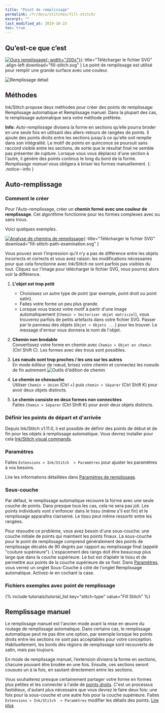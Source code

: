 ```yaml
---
title: "Point de remplissage"
permalink: /fr/docs/stitches/fill-stitch/
excerpt: ""
last_modified_at: 2019-10-23
toc: true
---
```

## Qu’est-ce que c’est

[![Ours remplissage](/assets/images/docs/fill-stitch-example.jpg){: width="200x"}](/assets/images/docs/fill-stitch.svg){: title="Télécharger le fichier SVG" .align-left download="fill-stitch.svg" }
Le point de remplissage est utilisé pour remplir une grande surface avec une couleur.

![Remplissage détail](/assets/images/docs/fill-stitch-detail.jpg)

## Méthodes

Ink/Stitch propose deux méthodes pour créer des points de remplissage: Remplissage automatique et Remplissage manuel. Dans la plupart des cas, le remplissage automatique sera votre méthode préférée.


**Info:** _Auto-remplissage_ divisera la forme en sections qu’elle pourra broder en une seule fois en utilisant des allers-retours de rangées de points. Il ajoute des points droits entre les sections jusqu'à ce qu'elle soit remplie dans son intégralité. Le motif de points en quinconce se poursuit sans raccord visible entre les sections, de sorte que le résultat final ne semble pas présenter de rupture. Lorsque vous vous déplacez d'une section à l'autre, il génère des points continus le long du bord de la forme. _Remplissage manuel_ vous obligera à briser les formes manuellement.
{: .notice--info }

## Auto-remplissage

### Comment le créer

Pour l'Auto-remplissage, créer un **chemin fermé avec une couleur de remplissage**. Cet algorithme fonctionne pour les formes complexes avec ou sans trous.

Voici quelques exemples.

[![Analyse de chemins de remplissage](/assets/images/docs/en/fill-path.svg)](/assets/images/docs/en/fill-path.svg){: title="Télécharger le fichier SVG" download="fill-stitch-path-examination.svg" }

Vous pouvez avoir l’impression qu’il n’y a pas de différence entre les objets incorrects et corrects et vous avez raison: les modifications nécessaires pour que cela fonctionne avec Ink/Stitch ne sont parfois pas visibles du tout. Cliquez sur l'image pour télécharger le fichier SVG, vous pourrez alors voir la différence.

1. **L'objet est trop petit**
    * Choisissez un autre type de point (par exemple, point droit ou point satin).
    * Faites votre forme un peu plus grande.
    * Lorsque vous tracez votre motif à partir d'une image automatiquement (`Chemin > Vectoriser objet matriciel`), vous trouverez parfois de petits artefacts dans votre fichier SVG.
       Passer par le panneau des objets (`Objet > Objets ...`) pour les trouver. Le message d'erreur vous donnera le nom de l'objet.

2. **Chemin non brodable**<br>
    Convertissez votre forme en chemin avec `Chemin > Objet en chemin` (Ctrl Shift C). Les formes avec des trous sont possibles.

3. **Les nœuds sont trop proches / les uns sur les autres**<br>
    En mode éditeur de nœud, brisez votre chemin et connectez les noeuds de fin autrement
    ![Outils d'édition de chemin](/assets/images/docs/node-editor-break-apart-combine.png)

4. **Le chemin se chevauche**<br>
    Utiliser `Chemin > Union` (Ctrl +) puis `chemin > Séparer` (Ctrl Shift K) pour avoir deux objets distincts.

5. **Le chemin consiste en deux formes non connectées**<br>
   Faites `Chemin > Séparer` (Ctrl Shift K) pour avoir deux objets distincts.


### Définir les points de départ et d'arrivée

Depuis Ink/Stitch v1.11.0, il est possible de définir des points de début et de fin pour les objets à remplissage automatique. Vous devrez installer pour cela [Ink/Stitch visual commands](/fr/docs/addons/).

### Paramètres

Faites `Extensions > Ink/Stitch  > Paramètres` pour ajuster les paramètres à vos besoins.

Lire les informations détaillées dans [Paramètres de remplissage](/fr/docs/params/#paramètres-de-remplissage-automatique).

### Sous-couche
Par défaut, le remplissage automatique recouvre la forme avec une seule couche de points. Dans presque tous les cas, cela ne sera pas joli. Les points individuels vont s'enfoncer dans le tissu (même s'il est fin) et le remplissage apparaîtra clairsemé. Le tissu peut même ressortir entre les rangées.

Pour résoudre ce problème, vous avez besoin d'une sous-couche: une couche initiale de points qui maintient les points finaux. La sous-couche pour le point de remplissage comprend généralement des points de remplissage décalés de 90 degrés par rapport au remplissage final (appelé "couture supérieure"). L'espacement des rangs doit être beaucoup plus large que dans la couche supérieure. Le but est d’aplatir le tissu et de permettre aux points de la couche supérieure de se fixer.
Dans [Paramètres](/fr/docs/params/#sous-couche-de-rempissage-automatique), vous verrez un onglet Sous-Couche à côté de l'onglet Remplissage automatique. Activez-le en cochant la case.

### Fichiers exemples avec point de remplissage
{% include tutorials/tutorial_list key="stitch-type" value="Fill Stitch" %}

## Remplissage manuel
Le remplissage manuel est l'ancien mode avant la mise en œuvre du routage de remplissage automatique. Dans certains cas, le remplissage automatique peut ne pas être une option, par exemple lorsque les points droits entre les sections ne sont pas acceptables pour votre conception. Habituellement, les bords des régions de remplissage sont recouverts de satin, mais pas toujours.

En mode de remplissage manuel, l’extension divisera la forme en sections, chacune pouvant être brodée en une fois. Ensuite, ces sections seront cousues un à la fois, en sautant directement entre les sections.

Vous souhaiterez presque certainement partager votre forme en formes plus petites et les connecter à l'aide de [points droits](/fr/docs/stitches/stroke/). C'est un processus fastidieux, d'autant plus nécessaire que vous devrez le faire deux fois: une fois pour la sous-couche et une autre fois pour la couche supérieure.
Faites `Extensions > Ink/Stitch  > Paramètres` modifier les détails des points. [Lire plus](/fr/docs/params/#paramètres-de-point-manuel)
